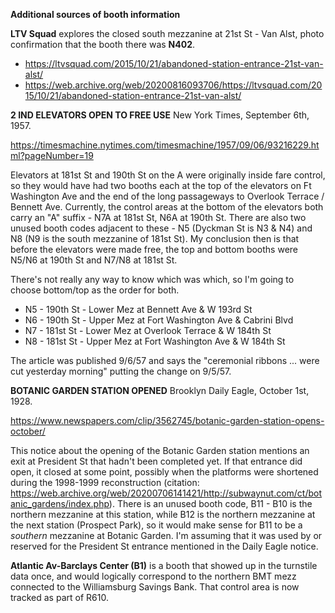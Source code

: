**Additional sources of booth information**

**LTV Squad** explores the closed south mezzanine at 21st St - Van Alst, photo confirmation that the booth there was **N402**.
* https://ltvsquad.com/2015/10/21/abandoned-station-entrance-21st-van-alst/
* https://web.archive.org/web/20200816093706/https://ltvsquad.com/2015/10/21/abandoned-station-entrance-21st-van-alst/


**2 IND ELEVATORS OPEN TO FREE USE** New York Times, September 6th, 1957.

https://timesmachine.nytimes.com/timesmachine/1957/09/06/93216229.html?pageNumber=19

Elevators at 181st St and 190th St on the A were originally inside fare control, so they would have had two booths each at the top of the elevators on Ft Washington Ave and the end of the long passageways to Overlook Terrace / Bennett Ave. Currently, the control areas at the bottom of the elevators both carry an "A" suffix - N7A at 181st St, N6A at 190th St. There are also two unused booth codes adjacent to these - N5 (Dyckman St is N3 & N4) and N8 (N9 is the south mezzanine of 181st St). My conclusion then is that before the elevators were made free, the top and bottom booths were N5/N6 at 190th St and N7/N8 at 181st St.

There's not really any way to know which was which, so I'm going to choose bottom/top as the order for both.
* N5 - 190th St - Lower Mez at Bennett Ave & W 193rd St
* N6 - 190th St - Upper Mez at Fort Washington Ave & Cabrini Blvd
* N7 - 181st St - Lower Mez at Overlook Terrace & W 184th St
* N8 - 181st St - Upper Mez at Fort Washington Ave & W 184th St

The article was published 9/6/57 and says the "ceremonial ribbons ... were cut yesterday morning" putting the change on 9/5/57.

**BOTANIC GARDEN STATION OPENED** Brooklyn Daily Eagle, October 1st, 1928.

https://www.newspapers.com/clip/3562745/botanic-garden-station-opens-october/

This notice about the opening of the Botanic Garden station mentions an exit at President St that hadn't been completed yet. If that entrance did open, it closed at some point, possibly when the platforms were shortened during the 1998-1999 reconstruction (citation: https://web.archive.org/web/20200706141421/http://subwaynut.com/ct/botanic_gardens/index.php). There is an unused booth code, B11 - B10 is the northern mezzanine at this station, while B12 is the northern mezzanine at the next station (Prospect Park), so it would make sense for B11 to be a *southern* mezzanine at Botanic Garden. I'm assuming that it was used by or reserved for the President St entrance mentioned in the Daily Eagle notice.

**Atlantic Av-Barclays Center (B1)** is a booth that showed up in the turnstile data once, and would logically correspond to the northern BMT mezz connected to the Williamsburg Savings Bank. That control area is now tracked as part of R610.